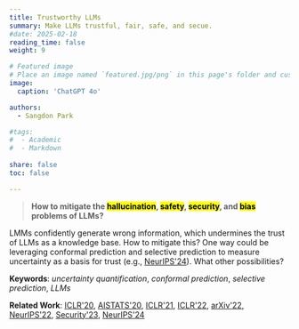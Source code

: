 ```yaml
---
title: Trustworthy LLMs 
summary: Make LLMs trustful, fair, safe, and secue.
#date: 2025-02-18
reading_time: false
weight: 9

# Featured image
# Place an image named `featured.jpg/png` in this page's folder and customize its options here.
image:
  caption: 'ChatGPT 4o'

authors:
  - Sangdon Park

#tags:
#  - Academic
#  - Markdown
  
share: false
toc: false

---
```



> **How to mitigate the <mark>hallucination</mark>, <mark>safety</mark>, <mark>security</mark>, and <mark>bias</mark> problems of LLMs?**


LMMs confidently generate wrong information, which undermines the trust of LLMs as a knowledge base.
How to mitigate this?
One way could be leveraging conformal prediction and selective prediction to measure uncertainty as a basis for trust (e.g., [NeurIPS'24](https://arxiv.org/abs/2307.09254)).
What other possibilities?


**Keywords**: *uncertainty quantification*, *conformal prediction*, *selective prediction*, *LLMs*

**Related Work**:
[ICLR'20](https://openreview.net/forum?id=BJxVI04YvB),
[AISTATS'20](http://proceedings.mlr.press/v108/park20b/park20b.pdf),
[ICLR'21](https://openreview.net/forum?id=Qk-Wq5AIjpq),
[ICLR'22](https://openreview.net/pdf?id=DhP9L8vIyLc),
[arXiv'22](https://arxiv.org/abs/2204.07482),
[NeurIPS'22](https://openreview.net/forum?id=s6ygs1UCOw1),
[Security'23](https://www.usenix.org/conference/usenixsecurity23/presentation/park),
[NeurIPS'24](https://arxiv.org/abs/2307.09254)
